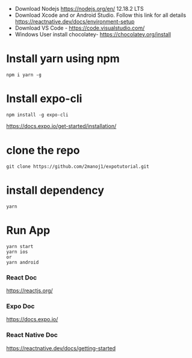 - Download Nodejs https://nodejs.org/en/ 12.18.2 LTS
- Download Xcode and or Android Studio. 
    Follow this link for all details
    https://reactnative.dev/docs/environment-setup
- Download VS Code - https://code.visualstudio.com/
- Windows User install chocolatey- https://chocolatey.org/install


# Install yarn using npm

```
npm i yarn -g
```

# Install expo-cli

```
npm install -g expo-cli
```
https://docs.expo.io/get-started/installation/

# clone the repo
```
git clone https://github.com/2manoj1/expotutorial.git 
```

# install dependency 
```
yarn 

```

# Run App
```
yarn start
yarn ios
or 
yarn android
```

### React Doc
https://reactjs.org/
### Expo Doc
https://docs.expo.io/
### React Native Doc
https://reactnative.dev/docs/getting-started



